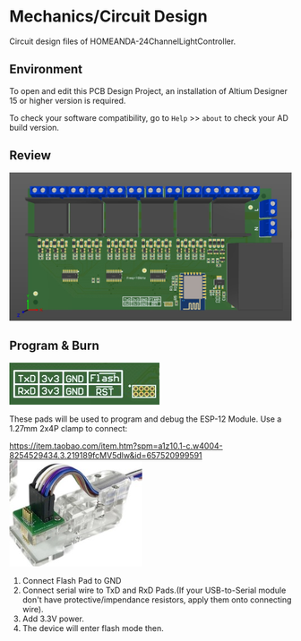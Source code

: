 # Mechanics/Circuit Design
Circuit design files of HOMEANDA-24ChannelLightController.  


## Environment 
To open and edit this PCB Design Project, an installation of Altium Designer 15 or higher version is required.

To check your software compatibility, go to `Help` >> `about` to check your AD build version.

## Review
![image](review/overview01.jpg)

## Program & Burn
![image](review/burn01.jpg)

These pads will be used to program and debug the ESP-12 Module. Use a 1.27mm 2x4P clamp to connect:

https://item.taobao.com/item.htm?spm=a1z10.1-c.w4004-8254529434.3.219189fcMV5dlw&id=657520999591
![image](review/burner.jpg)

1. Connect Flash Pad to GND
2. Connect serial wire to TxD and RxD Pads.(If your USB-to-Serial module don't have protective/impendance resistors, apply them onto connecting wire).
3. Add 3.3V power.
4. The device will enter flash mode then.
